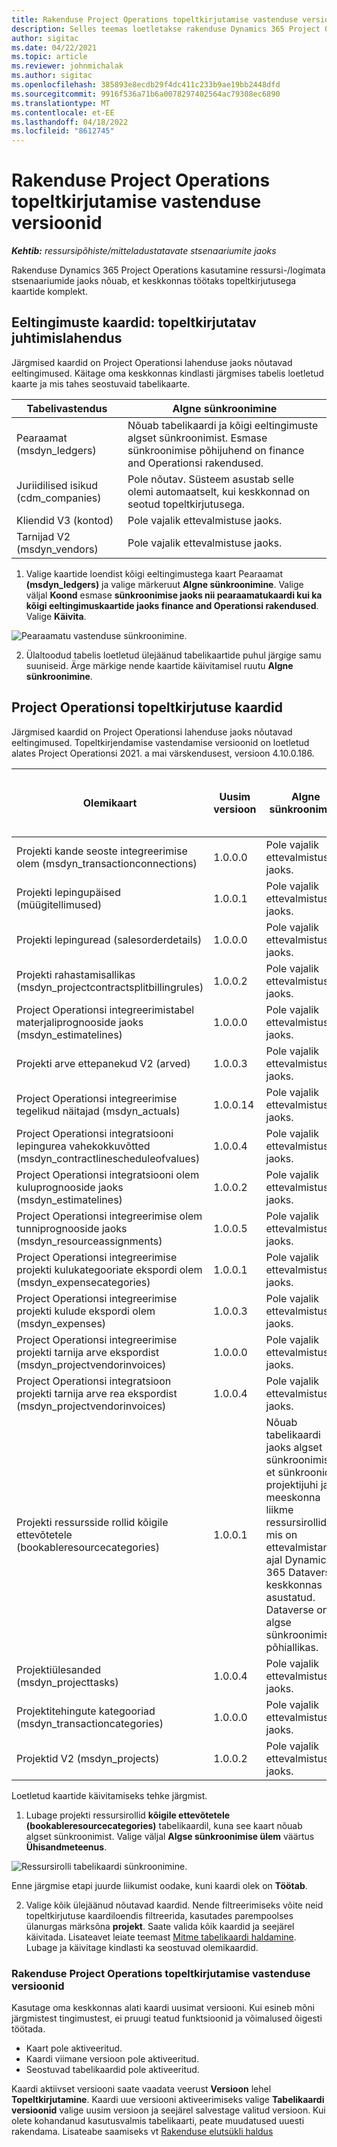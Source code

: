 ```yaml
---
title: Rakenduse Project Operations topeltkirjutamise vastenduse versioonid
description: Selles teemas loetletakse rakenduse Dynamics 365 Project Operations jaoks vajalikud topeltkirjutamise kaardid.
author: sigitac
ms.date: 04/22/2021
ms.topic: article
ms.reviewer: johnmichalak
ms.author: sigitac
ms.openlocfilehash: 385893e8ecdb29f4dc411c233b9ae19bb2448dfd
ms.sourcegitcommit: 9916f536a71b6a0078297402564ac79308ec6890
ms.translationtype: MT
ms.contentlocale: et-EE
ms.lasthandoff: 04/18/2022
ms.locfileid: "8612745"
---
```

# <a name="project-operations-dual-write-map-versions"></a>Rakenduse Project Operations topeltkirjutamise vastenduse versioonid

_**Kehtib:** ressursipõhiste/mitteladustatavate stsenaariumite jaoks_

Rakenduse Dynamics 365 Project Operations kasutamine ressursi-/logimata stsenaariumide jaoks nõuab, et keskkonnas töötaks topeltkirjutusega kaartide komplekt. 

## <a name="prerequisite-maps-dual-write-orchestration-solution"></a>Eeltingimuste kaardid: topeltkirjutatav juhtimislahendus

Järgmised kaardid on Project Operationsi lahenduse jaoks nõutavad eeltingimused. Käitage oma keskkonnas kindlasti järgmises tabelis loetletud kaarte ja mis tahes seostuvaid tabelikaarte.

| Tabelivastendus | Algne sünkroonimine |
| --- | --- |
| Pearaamat (msdyn_ledgers) | Nõuab tabelikaardi ja kõigi eeltingimuste algset sünkroonimist. Esmase sünkroonimise põhijuhend on finance and Operationsi rakendused. |
| Juriidilised isikud (cdm_companies) | Pole nõutav. Süsteem asustab selle olemi automaatselt, kui keskkonnad on seotud topeltkirjutusega. |
| Kliendid V3 (kontod) | Pole vajalik ettevalmistuse jaoks. |
| Tarnijad V2 (msdyn_vendors) | Pole vajalik ettevalmistuse jaoks. |

1. Valige kaartide loendist kõigi eeltingimustega kaart Pearaamat **(msdyn\_ledgers)** ja valige märkeruut **Algne sünkroonimine**. Valige väljal **Koond** esmase **sünkroonimise jaoks nii pearaamatukaardi kui ka kõigi eeltingimuskaartide jaoks finance and Operationsi rakendused**. Valige **Käivita**.

![Pearaamatu vastenduse sünkroonimine.](media/DW6.png)

2. Ülaltoodud tabelis loetletud ülejäänud tabelikaartide puhul järgige samu suuniseid. Ärge märkige nende kaartide käivitamisel ruutu **Algne sünkroonimine**.

## <a name="project-operations-dual-write-maps"></a>Project Operationsi topeltkirjutuse kaardid

Järgmised kaardid on Project Operationsi lahenduse jaoks nõutavad eeltingimused. Topeltkirjendamise vastendamise versioonid on loetletud alates Project Operationsi 2021. a mai värskendusest, versioon 4.10.0.186.

| Olemikaart | Uusim versioon | Algne sünkroonimine | Nõutav Dynamics 365 Finance versioon |
| --- | --- | --- | --- |
| Projekti kande seoste integreerimise olem (msdyn\_transactionconnections) | 1.0.0.0 | Pole vajalik ettevalmistuse jaoks. ||
| Projekti lepingupäised (müügitellimused) | 1.0.0.1 | Pole vajalik ettevalmistuse jaoks. ||
| Projekti lepinguread (salesorderdetails) | 1.0.0.0 | Pole vajalik ettevalmistuse jaoks. ||
| Projekti rahastamisallikas (msdyn_projectcontractsplitbillingrules) | 1.0.0.2 | Pole vajalik ettevalmistuse jaoks. ||
| Project Operationsi integreerimistabel materjaliprognooside jaoks (msdyn\_estimatelines) | 1.0.0.0 | Pole vajalik ettevalmistuse jaoks. ||
| Projekti arve ettepanekud V2 (arved) | 1.0.0.3 | Pole vajalik ettevalmistuse jaoks. ||
| Project Operationsi integreerimise tegelikud näitajad (msdyn_actuals) | 1.0.0.14 | Pole vajalik ettevalmistuse jaoks. ||
| Project Operationsi integratsiooni lepingurea vahekokkuvõtted (msdyn_contractlinescheduleofvalues) | 1.0.0.4 | Pole vajalik ettevalmistuse jaoks. ||
| Project Operationsi integratsiooni olem kuluprognooside jaoks (msdyn_estimatelines) | 1.0.0.2 | Pole vajalik ettevalmistuse jaoks. ||
| Project Operationsi integreerimise olem tunniprognooside jaoks (msdyn_resourceassignments) | 1.0.0.5 | Pole vajalik ettevalmistuse jaoks. ||
| Project Operationsi integreerimise projekti kulukategooriate ekspordi olem (msdyn_expensecategories) | 1.0.0.1 | Pole vajalik ettevalmistuse jaoks. ||
| Project Operationsi integreerimise projekti kulude ekspordi olem (msdyn_expenses) | 1.0.0.3 | Pole vajalik ettevalmistuse jaoks. ||
| Project Operationsi integreerimise projekti tarnija arve ekspordist (msdyn_projectvendorinvoices) | 1.0.0.0 | Pole vajalik ettevalmistuse jaoks. ||
| Project Operationsi integratsioon projekti tarnija arve rea ekspordist (msdyn_projectvendorinvoices) | 1.0.0.4 | Pole vajalik ettevalmistuse jaoks. | 10.0.26 või uuemad |
| Projekti ressursside rollid kõigile ettevõtetele (bookableresourcecategories) | 1.0.0.1 | Nõuab tabelikaardi jaoks algset sünkroonimist, et sünkroonida projektijuhi ja meeskonna liikme ressursirollid, mis on ettevalmistamise ajal Dynamics 365 Dataverse’i keskkonnas asustatud. Dataverse on algse sünkroonimise põhiallikas. ||
| Projektiülesanded (msdyn_projecttasks) | 1.0.0.4 | Pole vajalik ettevalmistuse jaoks. ||
| Projektitehingute kategooriad (msdyn_transactioncategories) | 1.0.0.0 | Pole vajalik ettevalmistuse jaoks. ||
| Projektid V2 (msdyn_projects) | 1.0.0.2 | Pole vajalik ettevalmistuse jaoks. ||

Loetletud kaartide käivitamiseks tehke järgmist.

1. Lubage projekti ressursirollid **kõigile ettevõtetele (bookableresourcecategories)** tabelikaardil, kuna see kaart nõuab algset sünkroonimist. Valige väljal **Algse sünkroonimise ülem** väärtus **Ühisandmeteenus**. 

 ![Ressursirolli tabelikaardi sünkroonimine.](media/6ResourceInitialSync.jpg)

 Enne järgmise etapi juurde liikumist oodake, kuni kaardi olek on **Töötab**.

2. Valige kõik ülejäänud nõutavad kaardid. Nende filtreerimiseks võite neid topeltkirjutuse kaardiloendis filtreerida, kasutades parempoolses ülanurgas märksõna **projekt**. Saate valida kõik kaardid ja seejärel käivitada. Lisateavet leiate teemast [Mitme tabelikaardi haldamine](/dynamics365/fin-ops-core/dev-itpro/data-entities/dual-write/multiple-entity-maps). Lubage ja käivitage kindlasti ka seostuvad olemikaardid.

### <a name="project-operations-dual-write-map-versions"></a>Rakenduse Project Operations topeltkirjutamise vastenduse versioonid

Kasutage oma keskkonnas alati kaardi uusimat versiooni. Kui esineb mõni järgmistest tingimustest, ei pruugi teatud funktsioonid ja võimalused õigesti töötada.

- Kaart pole aktiveeritud.
- Kaardi viimane versioon pole aktiveeritud. 
- Seostuvad tabelikaardid pole aktiveeritud.

Kaardi aktiivset versiooni saate vaadata veerust **Versioon** lehel **Topeltkirjutamine**. Kaardi uue versiooni aktiveerimiseks valige **Tabelikaardi versioonid** valige uusim versioon ja seejärel salvestage valitud versioon. Kui olete kohandanud kasutusvalmis tabelikaarti, peate muudatused uuesti rakendama. Lisateabe saamiseks vt [Rakenduse elutsükli haldus](/dynamics365/fin-ops-core/dev-itpro/data-entities/dual-write/app-lifecycle-management)
